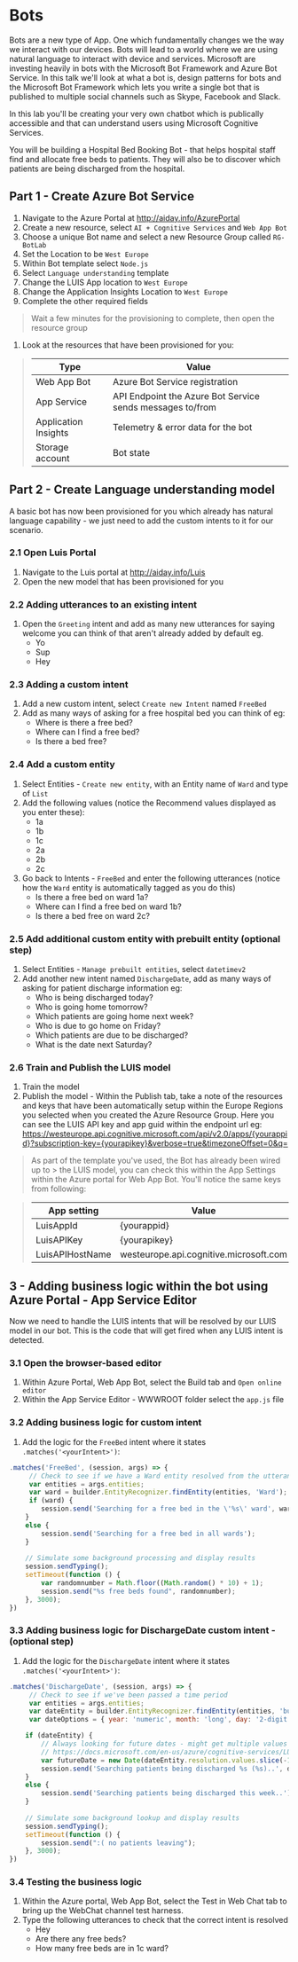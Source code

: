 # Bots
Bots are a new type of App. One which fundamentally changes we the way we interact with our devices. Bots will lead to a world where we are using natural language to interact with device and services. Microsoft are investing heavily in bots with the Microsoft Bot Framework and Azure Bot Service. In this talk we'll look at what a bot is, design patterns for bots and the Microsoft Bot Framework which lets you write a single bot that is published to multiple social channels such as Skype, Facebook and Slack.

In this lab you'll be creating your very own chatbot which is publically accessible and that can understand users using Microsoft Cognitive Services.

You will be building a Hospital Bed Booking Bot - that helps hospital staff find and allocate free beds to patients. They will also be to discover which patients are being discharged from the hospital.

## Part 1 - Create Azure Bot Service

1. Navigate to the Azure Portal at http://aiday.info/AzurePortal
1. Create a new resource, select `AI + Cognitive Services` and `Web App Bot`
1. Choose a unique Bot name and select a new Resource Group called `RG-BotLab`
1. Set the Location to be `West Europe`
1. Within Bot template select `Node.js`
1. Select `Language understanding` template
1. Change the LUIS App location to `West Europe`
1. Change the Application Insights Location to `West Europe`
1. Complete the other required fields

> Wait a few minutes for the provisioning to complete, then open the resource group

1. Look at the resources that have been provisioned for you:

> | Type | Value |
> | ----- | ----- |
> | Web App Bot | Azure Bot Service registration |
> | App Service | API Endpoint the Azure Bot Service sends messages to/from |
> | Application Insights | Telemetry & error data for the bot |
> | Storage account | Bot state |

## Part 2 - Create Language understanding model
A basic bot has now been provisioned for you which already has natural language capability - we just need to add the custom intents to it for our scenario.

### 2.1 Open Luis Portal
1. Navigate to the Luis portal at http://aiday.info/Luis
1. Open the new model that has been provisioned for you

### 2.2 Adding utterances to an existing intent
1. Open the `Greeting` intent and add as many new utterances for saying welcome you can think of that aren't already added by default eg.
    * Yo
    * Sup
    * Hey

### 2.3 Adding a custom intent
1. Add a new custom intent, select `Create new Intent` named `FreeBed`
1. Add as many ways of asking for a free hospital bed you can think of eg:
    * Where is there a free bed?
    * Where can I find a free bed?
    * Is there a bed free?

### 2.4 Add a custom entity
1. Select Entities - `Create new entity`, with an Entity name of `Ward` and type of `List`
1. Add the following values (notice the Recommend values displayed as you enter these):
    * 1a
    * 1b 
    * 1c
    * 2a
    * 2b
    * 2c
1. Go back to Intents - `FreeBed` and enter the following utterances (notice how the `Ward` entity is automatically tagged as you do this)
    * Is there a free bed on ward 1a?
    * Where can I find a free bed on ward 1b?
    * Is there a bed free on ward 2c?

### 2.5 Add additional custom entity with prebuilt entity (optional step)
1. Select Entities - `Manage prebuilt entities`, select `datetimev2`
1. Add another new intent named `DischargeDate`, add as many ways of asking for patient discharge information eg:
    * Who is being discharged today?
    * Who is going home tomorrow?
    * Which patients are going home next week?
    * Who is due to go home on Friday?
    * Which patients are due to be discharged?
    * What is the date next Saturday?

### 2.6 Train and Publish the LUIS model
1. Train the model
1. Publish the model - Within the Publish tab, take a note of the resources and keys that have been automatically setup within the Europe Regions you selected when you created the Azure Resource Group.  Here you can see the LUIS API key and app guid within the endpoint url eg:
https://westeurope.api.cognitive.microsoft.com/api/v2.0/apps/{yourappid}?subscription-key={yourapikey}&verbose=true&timezoneOffset=0&q= 

> As part of the template you've used, the Bot has already been wired up to > the LUIS model, you can check this within the App Settings within the Azure portal for Web App Bot.  You'll notice the same keys from following:

> | App setting | Value |
> | ----- | ----- |
> | LuisAppId | {yourappid} |
> | LuisAPIKey | {yourapikey} |
> | LuisAPIHostName | westeurope.api.cognitive.microsoft.com |

## 3 - Adding business logic within the bot using Azure Portal - App Service Editor
Now we need to handle the LUIS intents that will be resolved by our LUIS model in our bot.  This is the code that will get fired when any LUIS intent is detected.

### 3.1 Open the browser-based editor
1. Within Azure Portal, Web App Bot, select the Build tab and `Open online editor`
1. Within the App Service Editor - WWWROOT folder select the `app.js` file

### 3.2 Adding business logic for custom intent
1. Add the logic for the `FreeBed` intent where it states `.matches('<yourIntent>')`:
```js
.matches('FreeBed', (session, args) => {
     // Check to see if we have a Ward entity resolved from the utterance
     var entities = args.entities;
     var ward = builder.EntityRecognizer.findEntity(entities, 'Ward');    
     if (ward) {
        session.send('Searching for a free bed in the \'%s\' ward', ward.entity);
    }
    else {
        session.send('Searching for a free bed in all wards');
    }
    
    // Simulate some background processing and display results
    session.sendTyping();
    setTimeout(function () {
        var randomnumber = Math.floor((Math.random() * 10) + 1); 
        session.send("%s free beds found", randomnumber);
    }, 3000);
})
```

### 3.3 Adding business logic for DischargeDate custom intent - (optional step)
1. Add the logic for the `DischargeDate` intent where it states `.matches('<yourIntent>')`:
```js
.matches('DischargeDate', (session, args) => {
     // Check to see if we've been passed a time period
     var entities = args.entities;
     var dateEntity = builder.EntityRecognizer.findEntity(entities, 'builtin.datetimeV2.date');
     var dateOptions = { year: 'numeric', month: 'long', day: '2-digit' };

    if (dateEntity) {
        // Always looking for future dates - might get multiple values back if it's ambiguous
        // https://docs.microsoft.com/en-us/azure/cognitive-services/LUIS/luis-reference-prebuilt-entities#builtindatetimev2
        var futureDate = new Date(dateEntity.resolution.values.slice(-1)[0]['value']);
        session.send('Searching patients being discharged %s (%s)..', dateEntity.entity, futureDate.toLocaleDateString("en-GB", dateOptions));
    }
    else {
        session.send('Searching patients being discharged this week..');
    }
    
    // Simulate some background lookup and display results
    session.sendTyping();
    setTimeout(function () {
        session.send(":( no patients leaving");
    }, 3000);
})
```

### 3.4 Testing the business logic
1. Within the Azure portal, Web App Bot, select the Test in Web Chat tab to bring up the WebChat channel test harness.
1. Type the following utterances to check that the correct intent is resolved
    * Hey
    * Are there any free beds?
    * How many free beds are in 1c ward?
